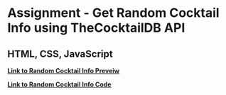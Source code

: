 <h1>Assignment - Get Random Cocktail Info using TheCocktailDB API</h1>

<h2>HTML, CSS, JavaScript</h2>

[**Link to Random Cocktail Info Preveiw**](https://htmlpreview.github.io/?https://github.com/aleksandrbagrov/FRONTEND_JAVASCRIPT/blob/master/Assignment_2023_03_03/index.html)

[**Link to Random Cocktail Info Code**](https://github.com/aleksandrbagrov/FRONTEND_JAVASCRIPT/blob/master/Assignment_2023_03_03/index.html)
